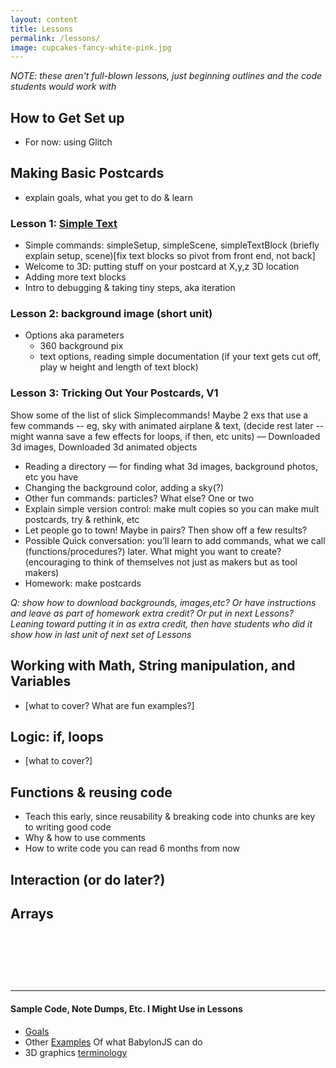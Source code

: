 ```yaml
---
layout: content
title: Lessons
permalink: /lessons/
image: cupcakes-fancy-white-pink.jpg
---
```



*NOTE: these aren't full-blown lessons, just beginning outlines and the code students would work with*

## How to Get Set up
- For now: using Glitch 

## Making Basic Postcards

- explain goals, what you get to do & learn

### Lesson 1: [Simple Text](../pages/lessons/100-text-hello/index.html)
- Simple commands: simpleSetup, simpleScene, simpleTextBlock (briefly explain setup, scene)[fix text blocks so pivot from front end, not back]
- Welcome to 3D: putting stuff on your postcard at X,y,z 3D location
- Adding more text blocks
- Intro to debugging & taking tiny steps, aka iteration 


### Lesson 2: background image (short unit)
- Options aka parameters
  - 360 background pix
  - text options, reading simple documentation  (if your text gets cut off, play w height and length of text block)

### Lesson 3: Tricking Out Your Postcards, V1

Show some of the list of slick Simplecommands!  Maybe 2 exs that use a few commands -- eg, sky with animated airplane & text, (decide rest later -- might wanna save a few effects for loops, if then, etc units)
— Downloaded 3d images, Downloaded 3d animated objects
  - Reading a directory — for finding what 3d images, background photos, etc you have
- Changing the background color, adding a sky(?)
- Other fun commands: particles?  What else?  One or two 
- Explain simple version control: make mult copies so you can make mult postcards, try & rethink, etc
- Let people go to town! Maybe in pairs? Then show off a few results?
- Possible Quick conversation:  you’ll learn to add commands, what we call (functions/procedures?) later. What might you want to create?  (encouraging to think of themselves not just as makers but as tool makers)
- Homework: make postcards

*Q: show how to download backgrounds, images,etc?  Or have instructions and leave as part of homework extra credit?  Or put in next Lessons? Leaning toward putting it in as extra credit, then have students who did it show how  in last unit of next set of Lessons*

## Working with Math, String manipulation, and Variables
- [what to cover?  What are fun examples?]

## Logic: if, loops
- [what to cover?]

## Functions & reusing code
- Teach this early, since reusability & breaking code into chunks are key to writing good code
- Why & how to use comments 
- How to write code you can read 6 months from now 

## Interaction (or do later?)

## Arrays

&nbsp;

&nbsp;

&nbsp;

<hr/>

#### Sample Code, Note Dumps, Etc. I Might Use in Lessons

- [Goals](../pages/lessons/goals/index.html)
- Other [Examples](../pages/examples/more-stuff.html) Of what BabylonJS can do
- 3D graphics [terminology](../pages/lessons/tutorial-3Dgraphics-terminology.html)
